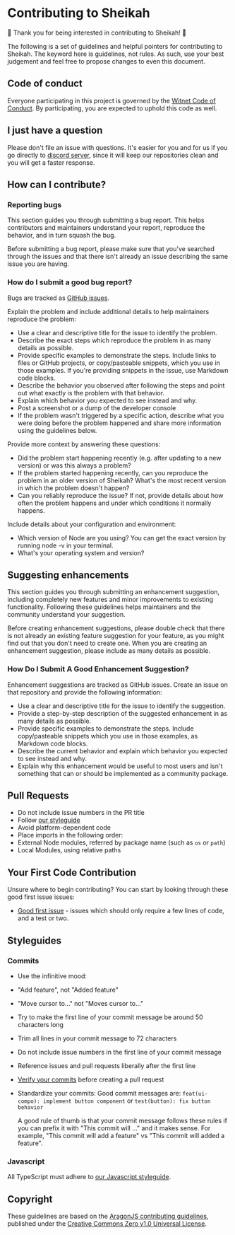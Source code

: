 # Contributing to Sheikah

:tada: Thank you for being interested in contributing to Sheikah! :tada:

The following is a set of guidelines and helpful pointers for contributing to Sheikah. The keyword here is guidelines, not rules. As such, use your best judgement and feel free to propose changes to even this document.

## Code of conduct

Everyone participating in this project is governed by the [Witnet Code of Conduct][code]. By participating, you are expected to uphold this code as well.

## I just have a question

Please don't file an issue with questions. It's easier for you and for us if you go directly to [discord server][discord], since it will keep our repositories clean and you will get a faster response.

## How can I contribute?

### Reporting bugs

This section guides you through submitting a bug report. This helps contributors and maintainers understand your report, reproduce the behavior, and in turn squash the bug.

Before submitting a bug report, please make sure that you've searched through the issues and that there isn't already an issue describing the same issue you are having.

### How do I submit a good bug report?

Bugs are tracked as [GitHub issues][issues].

Explain the problem and include additional details to help maintainers reproduce the problem:

- Use a clear and descriptive title for the issue to identify the problem.
- Describe the exact steps which reproduce the problem in as many details as possible.
- Provide specific examples to demonstrate the steps. Include links to files or GitHub projects, or copy/pasteable snippets, which you use in those examples. If you're providing snippets in the issue, use Markdown code blocks.
- Describe the behavior you observed after following the steps and point out what exactly is the problem with that behavior.
- Explain which behavior you expected to see instead and why.
- Post a screenshot or a dump of the developer console
- If the problem wasn't triggered by a specific action, describe what you were doing before the problem happened and share more information using the guidelines below.

Provide more context by answering these questions:

- Did the problem start happening recently (e.g. after updating to a new version) or was this always a problem?
- If the problem started happening recently, can you reproduce the problem in an older version of Sheikah? What's the most recent version in which the problem doesn't happen?
- Can you reliably reproduce the issue? If not, provide details about how often the problem happens and under which conditions it normally happens.

Include details about your configuration and environment:

- Which version of Node are you using? You can get the exact version by running node -v in your terminal.
- What's your operating system and version?

## Suggesting enhancements

This section guides you through submitting an enhancement suggestion, including completely new features and minor improvements to existing functionality. Following these guidelines helps maintainers and the community understand your suggestion.

Before creating enhancement suggestions, please double check that there is not already an existing feature suggestion for your feature, as you might find out that you don't need to create one. When you are creating an enhancement suggestion, please include as many details as possible.

### How Do I Submit A Good Enhancement Suggestion?

Enhancement suggestions are tracked as GitHub issues. Create an issue on that repository and provide the following information:

- Use a clear and descriptive title for the issue to identify the suggestion.
- Provide a step-by-step description of the suggested enhancement in as many details as possible.
- Provide specific examples to demonstrate the steps. Include copy/pasteable snippets which you use in those examples, as Markdown code blocks.
- Describe the current behavior and explain which behavior you expected to see instead and why.
- Explain why this enhancement would be useful to most users and isn't something that can or should be implemented as a community package.

## Pull Requests

- Do not include issue numbers in the PR title
- Follow [our styleguide][styleguide]
- Avoid platform-dependent code
- Place imports in the following order:
- External Node modules, referred by package name (such as `os` or `path`)
- Local Modules, using relative paths

## Your First Code Contribution

Unsure where to begin contributing? You can start by looking through these good first issue issues:

- [Good first issue][first-issue] - issues which should only require a few lines of code, and a test or two.

## Styleguides

### Commits

- Use the infinitive mood:
- "Add feature", not "Added feature"
- "Move cursor to..." not "Moves cursor to..."
- Try to make the first line of your commit message be around 50 characters long
- Trim all lines in your commit message to 72 characters
- Do not include issue numbers in the first line of your commit message
- Reference issues and pull requests liberally after the first line
- [Verify your commits][signing-commits] before creating a pull request
- Standardize your commits: Good commit messages are: `feat(ui-compo): implement button component` or `test(button): fix button behavior`

  A good rule of thumb is that your commit message follows these rules if you can prefix it with "This commit will ..." and it makes sense. For example, "This commit will add a feature" vs "This commit will added a feature".

### Javascript

All TypeScript must adhere to [our Javascript styleguide][styleguide].

## Copyright

These guidelines are based on the [AragonJS contributing guidelines][aragonjs], published under the [Creative Commons Zero v1.0 Universal License][CC0].

[discord]: https://discord.gg/FDPPv7H
[issues]: https://github.com/witnet/sheikah/issues
[code]: https://github.com/witnet/sheikah/blob/master/.github/CODE_OF_CONDUCT.md
[signing-commits]: https://help.github.com/articles/signing-commits-with-gpg/
[styleguide]: https://github.com/witnet/sheikah/blob/master/docs/STYLEGUIDE.md
[first-issue]: https://github.com/witnet/sheikah/labels/good%20first%20issue
[aragonjs]: https://wiki.aragon.one/submodules/aragon.js/CONTRIBUTING/
[CC0]: https://github.com/aragon/aragon-wiki/blob/master/LICENSE
